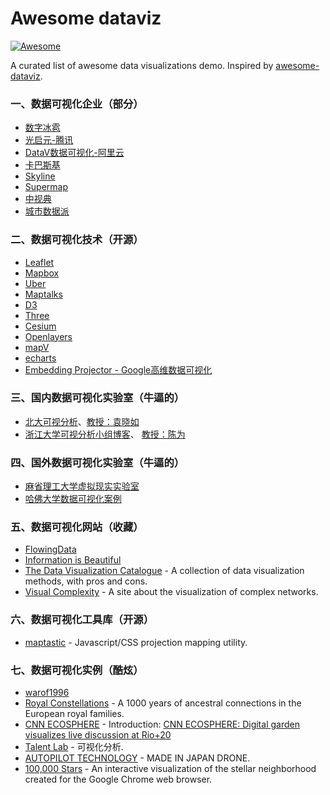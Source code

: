 # Awesome dataviz

[![Awesome](https://cdn.rawgit.com/sindresorhus/awesome/d7305f38d29fed78fa85652e3a63e154dd8e8829/media/badge.svg)](https://github.com/sindresorhus/awesome)

A curated list of awesome data visualizations demo. Inspired by [awesome-dataviz](https://github.com/fasouto/awesome-dataviz).

### 一、数据可视化企业（部分）

- [数字冰雹](http://www.digihail.com/)
- [光启元-腾讯](http://www.raykite.com/)
- [DataV数据可视化-阿里云](https://data.aliyun.com/visual/datav)
- [卡巴斯基](https://2050.earth/)
- [Skyline](http://www.skylineglobe.cn/)
- [Supermap](https://www.supermap.com/cn/)
- [中视典](http://www.vrp3d.com/)
- [城市数据派](https://www.udparty.com/)

### 二、数据可视化技术（开源）

- [Leaflet](http://leafletjs.com/)
- [Mapbox](https://www.mapbox.com/maps)
- [Uber](http://uber.github.io/deck.gl/#/)
- [Maptalks](https://www.maptalks.org/)
- [D3](https://d3js.org/)
- [Three](https://threejs.org/)
- [Cesium](https://cesiumjs.org/)
- [Openlayers](https://github.com/openlayers/openlayers)
- [mapV](http://mapv.baidu.com/examples/)
- [echarts](https://github.com/ecomfe/echarts)
- [Embedding Projector - Google高维数据可视化](http://projector.tensorflow.org/)

### 三、国内数据可视化实验室（牛逼的）

- [北大可视分析](http://vis.pku.edu.cn/wiki/)、[教授：袁晓如](http://vis.pku.edu.cn/yuanxiaoru/)
- [浙江大学可视分析小组博客](http://www.cad.zju.edu.cn/home/vagblog/)、 [教授：陈为](http://www.cad.zju.edu.cn/home/chenwei/index_cn.html)

### 四、国外数据可视化实验室（牛逼的）

- [麻省理工大学虚拟现实实验室](http://senseable.mit.edu/)
- [哈佛大学数据可视化案例](http://globe.cid.harvard.edu/?mode=productspace3D&id=PT)

### 五、数据可视化网站（收藏）

- [FlowingData](http://flowingdata.com/)
- [Information is Beautiful](http://www.informationisbeautiful.net/)
- [The Data Visualization Catalogue](https://datavizcatalogue.com/) - A collection of data visualization methods, with pros and cons.
- [Visual Complexity](http://www.visualcomplexity.com) - A site about the visualization of complex networks.

### 六、数据可视化工具库（开源）

- [maptastic](https://github.com/glowbox/maptasticjs) - Javascript/CSS projection mapping utility.

### 七、数据可视化实例（酷炫）

- [warof1996](http://www.warof1996.com/)
- [Royal Constellations](http://www.datasketch.es/october/code/nadieh/) - A 1000 years of ancestral connections in the European royal families.
- [CNN ECOSPHERE](http://cnn-ecosphere.com/) - Introduction: [CNN ECOSPHERE: Digital garden visualizes live discussion at Rio+20](http://edition.cnn.com/2012/06/15/tech/cnn-ecosphere-rio/index.html)
- [Talent Lab](https://talent-lab.com/mp/) - 可视化分析.
- [AUTOPILOT TECHNOLOGY](http://www.acsl.co.jp/en_special.php) - MADE IN JAPAN DRONE.
- [100,000 Stars](http://stars.chromeexperiments.com/) - An interactive visualization of the stellar neighborhood created for the Google Chrome web browser.